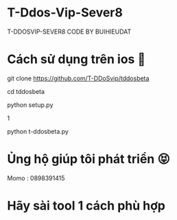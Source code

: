 
# T-Ddos-Vip-Sever8	
T-DDOSVIP-SEVER8 CODE BY BUIHIEUDAT
# Cách sử dụng trên ios 💠
git clone https://github.com/T-DDoSvip/tddosbeta

cd tddosbeta

python setup.py

1

python t-ddosbeta.py

# Ủng hộ giúp tôi phát triển 😝
Momo : 0898391415
# Hãy sài tool 1 cách phù hợp
